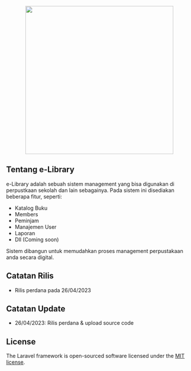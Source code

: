 <p align="center"><a href="https://iconmedia.co.id" target="_blank"><img src="http://iconmedia.co.id/uploads/logo.png" width="400"></a></p>

## Tentang e-Library

e-Library adalah sebuah sistem management yang bisa digunakan di perpustkaan sekolah dan lain sebagainya. Pada sistem ini disediakan beberapa fitur, seperti:

- Katalog Buku
- Members
- Peminjam
- Manajemen User
- Laporan
- Dll (Coming soon)

Sistem dibangun untuk memudahkan proses management perpustakaan anda secara digital.

## Catatan Rilis

- Rilis perdana pada 26/04/2023


## Catatan Update

- 26/04/2023: Rilis perdana & upload source code
## License

The Laravel framework is open-sourced software licensed under the [MIT license](https://opensource.org/licenses/MIT).
